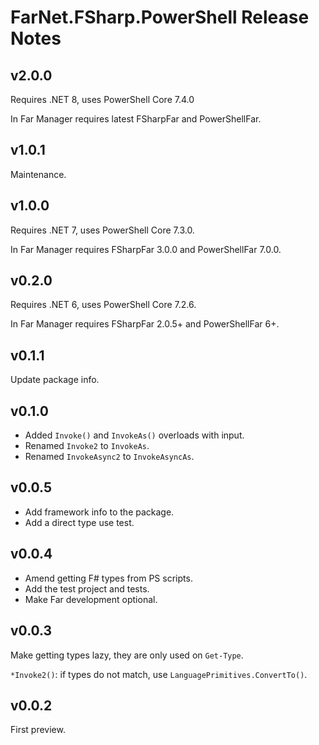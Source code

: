 # FarNet.FSharp.PowerShell Release Notes

<!--Mind Microsoft.PowerShell.SDK {version} in build script.-->

## v2.0.0

Requires .NET 8, uses PowerShell Core 7.4.0

In Far Manager requires latest FSharpFar and PowerShellFar.

## v1.0.1

Maintenance.

## v1.0.0

Requires .NET 7, uses PowerShell Core 7.3.0.

In Far Manager requires FSharpFar 3.0.0 and PowerShellFar 7.0.0.

## v0.2.0

Requires .NET 6, uses PowerShell Core 7.2.6.

In Far Manager requires FSharpFar 2.0.5+ and PowerShellFar 6+.

## v0.1.1

Update package info.

## v0.1.0

- Added `Invoke()` and `InvokeAs()` overloads with input.
- Renamed `Invoke2` to `InvokeAs`.
- Renamed `InvokeAsync2` to `InvokeAsyncAs`.

## v0.0.5

- Add framework info to the package.
- Add a direct type use test.

## v0.0.4

- Amend getting F# types from PS scripts.
- Add the test project and tests.
- Make Far development optional.

## v0.0.3

Make getting types lazy, they are only used on `Get-Type`.

`*Invoke2()`: if types do not match, use `LanguagePrimitives.ConvertTo()`.

## v0.0.2

First preview.
